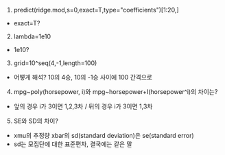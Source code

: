1. predict(ridge.mod,s=0,exact=T,type="coefficients")[1:20,] 
- exact=T? 


2. lambda=1e10
- 1e10?


3. grid=10^seq(4,-1,length=100)
- 어떻게 해석? 10의 4승, 10의 -1승 사이에 100 간격으로


4. mpg\~poly(horsepower, i)와 mpg\~horsepower+I(horsepower^i)의 차이는?
- 앞의 경우 i가 3이면 1,2,3차 / 뒤의 경우 i가 3이면 1,3차
  
  
5. SE와 SD의 차이?
- xmu의 추정량 xbar의 sd(standard deviation)은 se(standard error)
- sd는 모집단에 대한 표준편차, 결국에는 같은 말
